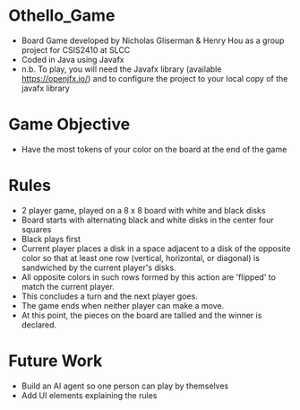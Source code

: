# Othello_Game
 - Board Game developed by Nicholas Gliserman & Henry Hou as a group project for CSIS2410 at SLCC
 - Coded in Java using Javafx
 - n.b. To play, you will need the Javafx library (available https://openjfx.io/) and to configure the project to your local copy of the javafx library

# Game Objective
- Have the most tokens of your color on the board at the end of the game

# Rules
- 2 player game, played on a 8 x 8 board with white and black disks
- Board starts with alternating black and white disks in the center four squares
- Black plays first
- Current player places a disk in a space adjacent to a disk of the opposite color so that at least one row (vertical, horizontal, or diagonal) is sandwiched by the current player's disks. 
- All opposite colors in such rows formed by this action are 'flipped' to match the current player.
- This concludes a turn and the next player goes.
- The game ends when neither player can make a move.
- At this point, the pieces on the board are tallied and the winner is declared.

# Future Work
- Build an AI agent so one person can play by themselves 
- Add UI elements explaining the rules
